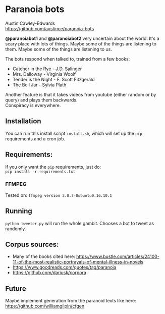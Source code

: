 # Paranoia bots
Austin Cawley-Edwards  
https://github.com/austince/paranoia-bots


**@paranoiabot1** and **@paranoiabot2** very uncertain about the world. It's a scary place with lots of things. 
Maybe some of the things are listening to them. Maybe some of the things are listening to us.  

The bots respond when talked to, trained from a few books:  
* Catcher in the Rye - J.D. Salinger
* Mrs. Dalloway - Virginia Woolf
* Tender is the Night - F. Scott Fitzgerald
* The Bell Jar - Sylvia Plath

Another feature is that it takes videos from youtube (either random or by query) and plays them backwards.  
Conspiracy is everywhere. 


## Installation
You can run this install script `install.sh`, which will set up the `pip` requirements and a cron job.

## Requirements:
If you only want the `pip` requirements, just do:  
`pip install -r requirements.txt`

### FFMPEG
Tested on: `ffmpeg version 3.0.7-0ubuntu0.16.10.1 `

## Running
`python tweeter.py` will run the whole gambit. Chooses a bot to tweet as randomly.

## Corpus sources: 
- Many of the books cited here: https://www.bustle.com/articles/24100-11-of-the-most-realistic-portrayals-of-mental-illness-in-novels 
- https://www.goodreads.com/quotes/tag/paranoia
- https://github.com/dariusk/corpora

## Future
Maybe implement generation from the paranoid texts like here: https://github.com/williamgilpin/cfgen